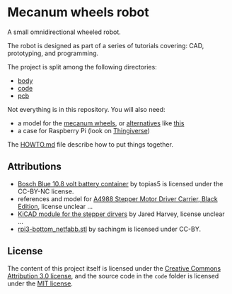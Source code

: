 # Mecanum wheels robot

A small omnidirectional wheeled robot.

The robot is designed as part of a series of tutorials covering: CAD, prototyping, and programming.

The project is split among the following directories:
- [body](body)
- [code](code)
- [pcb](pcb)

Not everything is in this repository.
You will also need:
- a model for the [mecanum wheels](https://github.com/dzufferey/scadla/blob/master/src/main/scala/scadla/examples/MecanumWheel.scala), or [alternatives](https://www.thingiverse.com/search?q=mecanum) like [this](https://www.thingiverse.com/thing:1203230)
- a case for Raspberry Pi (look on [Thingiverse](http://www.thingiverse.com/))

The [HOWTO.md](HOWTO.md) file describe how to put things together.

## Attributions

- [Bosch Blue 10.8 volt battery container](https://www.thingiverse.com/thing:1246842) by topias5 is licensed under the CC-BY-NC license.
- references and model for [A4988 Stepper Motor Driver Carrier, Black Edition](https://www.pololu.com/product/2128), license unclear ...
- [KiCAD module for the stepper dirvers](https://github.com/jharvey/Cinch_enclosure_template/tree/master/KICAD_Project/PCB-modules/pololu) by Jared Harvey, license unclear ...
- [rpi3-bottom_netfabb.stl](https://www.thingiverse.com/thing:2413372) by sachingm is licensed under CC-BY.

## License

The content of this project itself is licensed under the [Creative Commons Attribution 3.0 license](http://creativecommons.org/licenses/by/3.0/us/deed.en_US), and the source code in the `code` folder is licensed under the [MIT license](http://opensource.org/licenses/mit-license.php).
